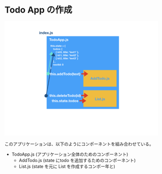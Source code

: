 # Todo App の作成

![](/assets/todoApp.001.png)

このアプリケーションは、以下のようにコンポーネントを組み合わせている。

- TodoApp.js (アプリケーション全体のためのコンポーネント)
    - AddTodo.js (state にtodo を追加するためのコンポーネント)
    - List.js (state を元に List を作成するコンポー年と)